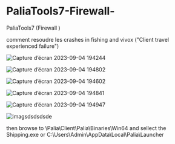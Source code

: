 # PaliaTools7-Firewall-
PaliaTools7 (Firewall )

comment resoudre les crashes in fishing and vivox ("Client travel experienced failure")

![Capture d’écran 2023-09-04 194244](https://github.com/Popolia/PaliaTools7-Firewall-/assets/69745473/3b1559c1-b79a-49cf-9bb1-e5b1dc0ff50f)

![Capture d’écran 2023-09-04 194802](https://github.com/Popolia/PaliaTools7-Firewall-/assets/69745473/0a530410-05f8-4822-83fb-dfddc49a23f5)

![Capture d’écran 2023-09-04 194602](https://github.com/Popolia/PaliaTools7-Firewall-/assets/69745473/7e6754e3-a2f8-424a-ad4b-40f2ebc5bb1f)

![Capture d’écran 2023-09-04 194841](https://github.com/Popolia/PaliaTools7-Firewall-/assets/69745473/7c296aef-ecae-4241-a239-69e0bdf84828)

![Capture d’écran 2023-09-04 194947](https://github.com/Popolia/PaliaTools7-Firewall-/assets/69745473/b292caed-892e-4dbf-aded-585fd283a062)

![imagsdsdsdsde](https://github.com/Popolia/PaliaTools7-Firewall-/assets/69745473/61d86219-47fd-4c27-83f7-a6e75c0b66bb)

then browse to \Palia\Client\Palia\Binaries\Win64 and sellect the Shipping.exe
            or C:\Users\Admin\AppData\Local\Palia\Launcher
